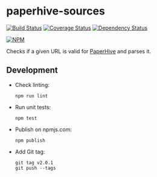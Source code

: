 # paperhive-sources
[![Build Status](https://travis-ci.org/paperhive/paperhive-sources.svg?branch=master)](https://travis-ci.org/paperhive/paperhive-sources)
[![Coverage Status](https://coveralls.io/repos/paperhive/paperhive-sources/badge.svg?branch=master)](https://coveralls.io/r/paperhive/paperhive-sources?branch=master)
[![Dependency Status](https://gemnasium.com/paperhive/paperhive-sources.svg)](https://gemnasium.com/paperhive/paperhive-sources)

[![NPM](https://nodei.co/npm/paperhive-sources.png?downloads=true)](https://nodei.co/npm/paperhive-sources/)

Checks if a given URL is valid for [PaperHive](https://paperhive.org) and
parses it.

## Development
* Check linting:
    ```
    npm run lint
    ```
* Run unit tests:
    ```
    npm test
    ```
* Publish on npmjs.com:
    ```
    npm publish
    ```
* Add Git tag:
    ```
    git tag v2.0.1
    git push --tags
    ```
